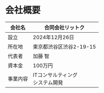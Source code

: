# 会社概要

| 会社名 | 合同会社リットク |
| --- | --- |
| 設立 | 2024年12月26日 |
| 所在地 | 東京都渋谷区渋谷2-19-15 |
| 代表者 | 加藤 智 |
| 資本金 | 100万円 |
| 事業内容 | ITコンサルティング<br>システム開発 |
